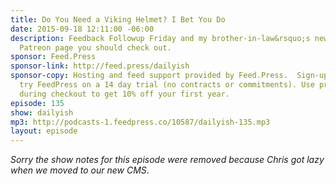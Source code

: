 ```yaml
---
title: Do You Need a Viking Helmet? I Bet You Do
date: 2015-09-18 12:11:00 -06:00
description: Feedback Followup Friday and my brother-in-law&rsquo;s new video and
  Patreon page you should check out.
sponsor: Feed.Press
sponsor-link: http://feed.press/dailyish
sponsor-copy: Hosting and feed support provided by Feed.Press.  Sign-up today and
  try FeedPress on a 14 day trial (no contracts or commitments). Use promo code "dailyish"
  during checkout to get 10% off your first year.
episode: 135
show: dailyish
mp3: http://podcasts-1.feedpress.co/10587/dailyish-135.mp3
layout: episode
---
```


<em>Sorry the show notes for this episode were removed because Chris got lazy when we moved to our new CMS</em>.
